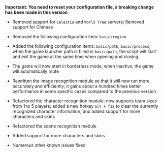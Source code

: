 **Important: You need to reset your configuration file, a breaking change has been made in this version**

- Removed support for `Celestia` and `World Tree` servers; Removed support for Chinese

- Removed the following configuration item: `basic/region`

- Added the following configuration items: `basic/path`, `basic/process`; when the game launcher path is filled in `basic/path`, the script will start and exit the game at the same time when opening and closing

- The game will now start in borderless mode; when inactive, the game will automatically mute

- Rewritten the image recognition module so that it will now run more accurately and efficiently; it gains about a hundred times better performance in some specific cases compared to the previous version

- Refactored the character recognition module; now supports team sizes from 1 to 5 players; added a new hotkey `alt + f12` to clear the currently recognized character information; and added support for more characters and skins

- Refactored the scene recognition module

- Added support for more characters and skins

- Numerous other known issues fixed